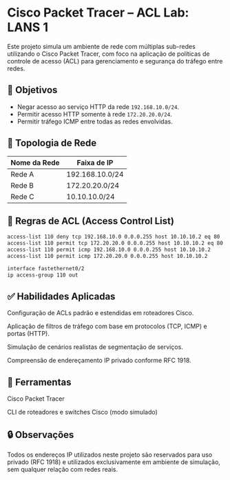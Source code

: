 # Cisco Packet Tracer – ACL Lab: LANS 1

Este projeto simula um ambiente de rede com múltiplas sub-redes utilizando o Cisco Packet Tracer, com foco na aplicação de políticas de controle de acesso (ACL) para gerenciamento e segurança do tráfego entre redes.

## 🎯 Objetivos

- Negar acesso ao serviço HTTP da rede `192.168.10.0/24`.
- Permitir acesso HTTP somente à rede `172.20.20.0/24`.
- Permitir tráfego ICMP entre todas as redes envolvidas.

## 🧱 Topologia de Rede

| Nome da Rede | Faixa de IP         |
|--------------|---------------------|
| Rede A       | 192.168.10.0/24     |
| Rede B       | 172.20.20.0/24      |
| Rede C       | 10.10.10.0/24       |

## 🔐 Regras de ACL (Access Control List)

```bash
access-list 110 deny tcp 192.168.10.0 0.0.0.255 host 10.10.10.2 eq 80
access-list 110 permit tcp 172.20.20.0 0.0.0.255 host 10.10.10.2 eq 80
access-list 110 permit icmp 192.168.10.0 0.0.0.255 host 10.10.10.2
access-list 110 permit icmp 172.20.20.0 0.0.0.255 host 10.10.10.2

interface fastethernet0/2
ip access-group 110 out
```

## ✅ Habilidades Aplicadas
Configuração de ACLs padrão e estendidas em roteadores Cisco.

Aplicação de filtros de tráfego com base em protocolos (TCP, ICMP) e portas (HTTP).

Simulação de cenários realistas de segmentação de serviços.

Compreensão de endereçamento IP privado conforme RFC 1918.

## 🧪 Ferramentas
Cisco Packet Tracer

CLI de roteadores e switches Cisco (modo simulado)

## 🔒 Observações
Todos os endereços IP utilizados neste projeto são reservados para uso privado (RFC 1918) e utilizados exclusivamente em ambiente de simulação, sem qualquer relação com redes reais.

